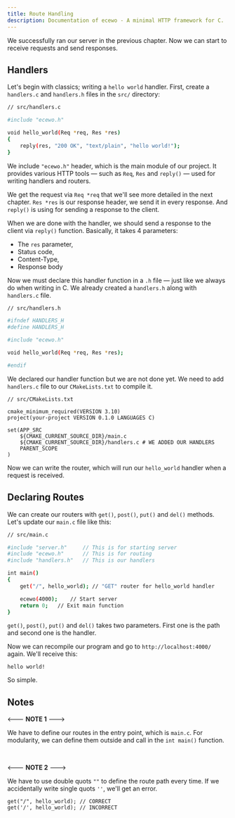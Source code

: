 ```yaml
---
title: Route Handling
description: Documentation of ecewo - A minimal HTTP framework for C.
---
```


We successfully ran our server in the previous chapter. Now we can start to receive requests and send responses.

## Handlers

Let's begin with classics; writing a `hello world` handler. First, create a `handlers.c` and `handlers.h` files in the `src/` directory:

```sh
// src/handlers.c

#include "ecewo.h"

void hello_world(Req *req, Res *res)
{
    reply(res, "200 OK", "text/plain", "hello world!");
}
```

We include `"ecewo.h"` header, which is the main module of our project. It provides various HTTP tools — such as `Req`, `Res` and `reply()` — used for writing handlers and routers.

We get the request via `Req *req` that we'll see more detailed in the next chapter. `Res *res` is our response header, we send it in every response. And `reply()` is using for sending a response to the client.

When we are done with the handler, we should send a response to the client via `reply()` function. Basically, it takes 4 parameters:
- The `res` parameter,
- Status code,
- Content-Type,
- Response body

Now we must declare this handler function in a `.h` file —  just like we always do when writing in C. We already created a `handlers.h` along with `handlers.c` file.

```sh
// src/handlers.h

#ifndef HANDLERS_H
#define HANDLERS_H

#include "ecewo.h"

void hello_world(Req *req, Res *res);

#endif
```

We declared our handler function but we are not done yet. We need to add `handlers.c` file to our `CMakeLists.txt` to compile it.

```
// src/CMakeLists.txt

cmake_minimum_required(VERSION 3.10)
project(your-project VERSION 0.1.0 LANGUAGES C)

set(APP_SRC
    ${CMAKE_CURRENT_SOURCE_DIR}/main.c
    ${CMAKE_CURRENT_SOURCE_DIR}/handlers.c # WE ADDED OUR HANDLERS
    PARENT_SCOPE
)
```

Now we can write the router, which will run our `hello_world` handler when a request is received.

## Declaring Routes

We can create our routers with `get()`, `post()`, `put()` and `del()` methods. Let's update our `main.c` file like this:

```sh
// src/main.c

#include "server.h"     // This is for starting server
#include "ecewo.h"      // This is for routing
#include "handlers.h"   // This is our handlers

int main()
{
    get("/", hello_world); // "GET" router for hello_world handler

    ecewo(4000);    // Start server
    return 0;   // Exit main function
}
```

`get()`, `post()`, `put()` and `del()` takes two parameters. First one is the path and second one is the handler.

Now we can recompile our program and go to `http://localhost:4000/` again. We'll receive this:

```
hello world!
```

So simple.

## Notes

<--- **NOTE 1** --->

We have to define our routes in the entry point, which is `main.c`. For modularity, we can define them outside and call in the `int main()` function.

<br/>

<--- **NOTE 2** --->

We have to use double quots `""` to define the route path every time. If we accidentally write single quots `''`, we'll get an error.

```
get("/", hello_world); // CORRECT
get('/', hello_world); // INCORRECT
```
